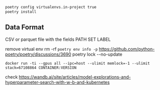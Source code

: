 ```bash
poetry config virtualenvs.in-project true
poetry install
```

## Data Format

CSV or parquet file with the fields
PATH
SET
LABEL

remove virtual env
rm -rf `poetry env info -p`
https://github.com/python-poetry/poetry/discussions/3690
poetry lock --no-update

```
docker run -ti --gpus all --ipc=host --ulimit memlock=-1 --ulimit stack=67108864 CONTAINER:VERSION
```

check
https://wandb.ai/site/articles/model-explorations-and-hyperparameter-search-with-w-b-and-kubernetes
